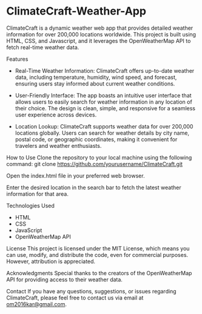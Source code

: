 # ClimateCraft-Weather-App

ClimateCraft is a dynamic weather web app that provides detailed weather information for over 200,000 locations worldwide. This project is built using HTML, CSS, and Javascript, and it leverages the OpenWeatherMap API to fetch real-time weather data.

Features
* Real-Time Weather Information: ClimateCraft offers up-to-date weather data, including temperature, humidity, wind speed, and forecast, ensuring users stay informed about current weather conditions.

* User-Friendly Interface: The app boasts an intuitive user interface that allows users to easily search for weather information in any location of their choice. The design is clean, simple, and responsive for a seamless user experience across devices.

* Location Lookup: ClimateCraft supports weather data for over 200,000 locations globally. Users can search for weather details by city name, postal code, or geographic coordinates, making it convenient for travelers and weather enthusiasts.

How to Use
Clone the repository to your local machine using the following command:
git clone https://github.com/yourusername/ClimateCraft.git

Open the index.html file in your preferred web browser.

Enter the desired location in the search bar to fetch the latest weather information for that area.

Technologies Used
* HTML
* CSS
* JavaScript
* OpenWeatherMap API

License
This project is licensed under the MIT License, which means you can use, modify, and distribute the code, even for commercial purposes. However, attribution is appreciated.

Acknowledgments
Special thanks to the creators of the OpenWeatherMap API for providing access to their weather data.

Contact
If you have any questions, suggestions, or issues regarding ClimateCraft, please feel free to contact us via email at om2016kar@gmail.com.
